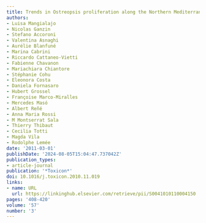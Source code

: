 ```yaml
---
title: Trends in Ostreopsis proliferation along the Northern Mediterranean coasts
authors:
- Luisa Mangialajo
- Nicolas Ganzin
- Stefano Accoroni
- Valentina Asnaghi
- Aurélie Blanfuné
- Marina Cabrini
- Riccardo Cattaneo-Vietti
- Fabienne Chavanon
- Mariachiara Chiantore
- Stéphanie Cohu
- Eleonora Costa
- Daniela Fornasaro
- Hubert Grossel
- Françoise Marco-Miralles
- Mercedes Masó
- Albert Reñé
- Anna Maria Rossi
- M Montserrat Sala
- Thierry Thibaut
- Cecilia Totti
- Magda Vila
- Rodolphe Lemée
date: '2011-03-01'
publishDate: '2024-08-05T15:04:47.737042Z'
publication_types:
- article-journal
publication: '*Toxicon*'
doi: 10.1016/j.toxicon.2010.11.019
links:
- name: URL
  url: https://linkinghub.elsevier.com/retrieve/pii/S0041010110004150
pages: '408-420'
volume: '57'
number: '3'
---
```

